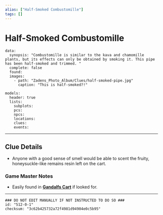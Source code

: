 ```yaml
---
alias: ["Half-Smoked Combustomille"]
tags: []
---
```

# Half-Smoked Combustomille

```RpgManagerData
data: 
  synopsis: "Combustomille is similar to the kava and chamomille plants, but its effects can only be obtained by smoking it. This pipe has been half-smoked and trimmed. "
  complete: false
  found: 
  images: 
    - path: "Zadens_Photo_Album/Clues/half-smoked-pipe.jpg"
      caption: "This is half-smoked?!"
```

```RpgManager
models: 
  header: true
  lists: 
    subplots: 
    pcs: 
    npcs: 
    locations: 
    clues: 
    events: 
```

---

## Clue Details
- Anyone with a good sense of smell would be able to scent the fruity, honeysuckle-like remains resin left on the cart. 

### Game Master Notes
- Easily found in **[Gandalfs Cart](../Locations/Gandalfs%20Cart.md)** if looked for.

---

```RpgManagerID
### DO NOT EDIT MANUALLY IF NOT INSTRUCTED TO DO SO ###
id: "512-0-1"
checksum: "3c62b425732a72f4981d94904e0c5b95"
```
